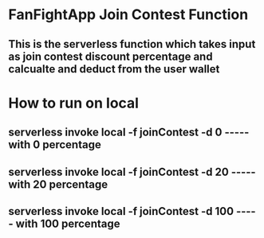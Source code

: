 # FanFightApp Join Contest Function

## This is the serverless function which takes input as join contest discount percentage and calcualte and deduct from the user wallet 

# How to run on local 
## serverless invoke local -f joinContest -d 0  ----- with 0 percentage
## serverless invoke local -f joinContest -d 20  ----- with 20 percentage
## serverless invoke local -f joinContest -d 100  ----- with 100 percentage